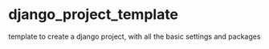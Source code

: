 django_project_template
=======================

template to create a django project, with all the basic settings and packages
